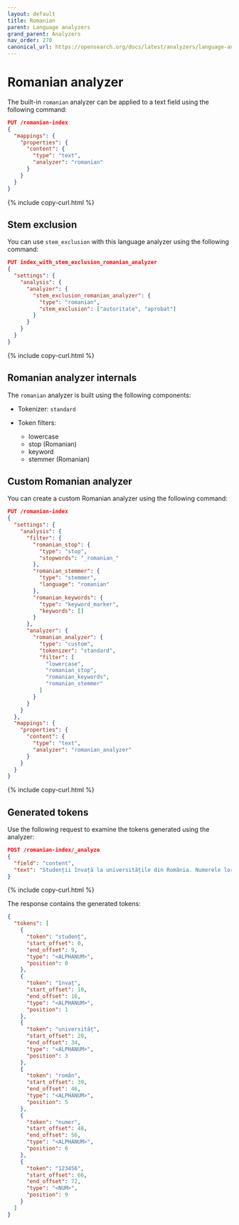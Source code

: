 ```yaml
---
layout: default
title: Romanian
parent: Language analyzers
grand_parent: Analyzers
nav_order: 270
canonical_url: https://opensearch.org/docs/latest/analyzers/language-analyzers/romanian/
---
```


# Romanian analyzer

The built-in `romanian` analyzer can be applied to a text field using the following command:

```json
PUT /romanian-index
{
  "mappings": {
    "properties": {
      "content": {
        "type": "text",
        "analyzer": "romanian"
      }
    }
  }
}
```
{% include copy-curl.html %}

## Stem exclusion

You can use `stem_exclusion` with this language analyzer using the following command:

```json
PUT index_with_stem_exclusion_romanian_analyzer
{
  "settings": {
    "analysis": {
      "analyzer": {
        "stem_exclusion_romanian_analyzer": {
          "type": "romanian",
          "stem_exclusion": ["autoritate", "aprobat"]
        }
      }
    }
  }
}
```
{% include copy-curl.html %}

## Romanian analyzer internals

The `romanian` analyzer is built using the following components:

- Tokenizer: `standard`

- Token filters:
  - lowercase
  - stop (Romanian)
  - keyword
  - stemmer (Romanian)

## Custom Romanian analyzer

You can create a custom Romanian analyzer using the following command:

```json
PUT /romanian-index
{
  "settings": {
    "analysis": {
      "filter": {
        "romanian_stop": {
          "type": "stop",
          "stopwords": "_romanian_"
        },
        "romanian_stemmer": {
          "type": "stemmer",
          "language": "romanian"
        },
        "romanian_keywords": {
          "type": "keyword_marker",
          "keywords": []
        }
      },
      "analyzer": {
        "romanian_analyzer": {
          "type": "custom",
          "tokenizer": "standard",
          "filter": [
            "lowercase",
            "romanian_stop",
            "romanian_keywords",
            "romanian_stemmer"
          ]
        }
      }
    }
  },
  "mappings": {
    "properties": {
      "content": {
        "type": "text",
        "analyzer": "romanian_analyzer"
      }
    }
  }
}
```
{% include copy-curl.html %}

## Generated tokens

Use the following request to examine the tokens generated using the analyzer:

```json
POST /romanian-index/_analyze
{
  "field": "content",
  "text": "Studenții învață la universitățile din România. Numerele lor sunt 123456."
}
```
{% include copy-curl.html %}

The response contains the generated tokens:

```json
{
  "tokens": [
    {
      "token": "studenț",
      "start_offset": 0,
      "end_offset": 9,
      "type": "<ALPHANUM>",
      "position": 0
    },
    {
      "token": "învaț",
      "start_offset": 10,
      "end_offset": 16,
      "type": "<ALPHANUM>",
      "position": 1
    },
    {
      "token": "universităț",
      "start_offset": 20,
      "end_offset": 34,
      "type": "<ALPHANUM>",
      "position": 3
    },
    {
      "token": "român",
      "start_offset": 39,
      "end_offset": 46,
      "type": "<ALPHANUM>",
      "position": 5
    },
    {
      "token": "numer",
      "start_offset": 48,
      "end_offset": 56,
      "type": "<ALPHANUM>",
      "position": 6
    },
    {
      "token": "123456",
      "start_offset": 66,
      "end_offset": 72,
      "type": "<NUM>",
      "position": 9
    }
  ]
}
```